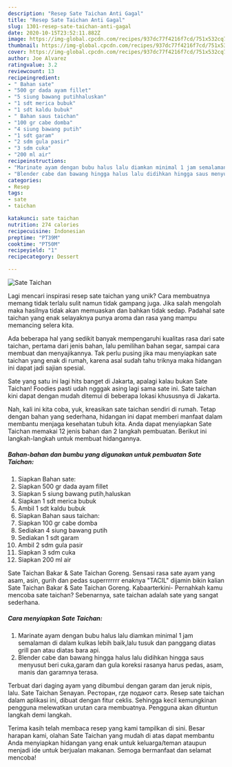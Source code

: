 ```yaml
---
description: "Resep Sate Taichan Anti Gagal"
title: "Resep Sate Taichan Anti Gagal"
slug: 1301-resep-sate-taichan-anti-gagal
date: 2020-10-15T23:52:11.882Z
image: https://img-global.cpcdn.com/recipes/937dc77f4216f7cd/751x532cq70/sate-taichan-foto-resep-utama.jpg
thumbnail: https://img-global.cpcdn.com/recipes/937dc77f4216f7cd/751x532cq70/sate-taichan-foto-resep-utama.jpg
cover: https://img-global.cpcdn.com/recipes/937dc77f4216f7cd/751x532cq70/sate-taichan-foto-resep-utama.jpg
author: Joe Alvarez
ratingvalue: 3.2
reviewcount: 13
recipeingredient:
- " Bahan sate"
- "500 gr dada ayam fillet"
- "5 siung bawang putihhaluskan"
- "1 sdt merica bubuk"
- "1 sdt kaldu bubuk"
- " Bahan saus taichan"
- "100 gr cabe domba"
- "4 siung bawang putih"
- "1 sdt garam"
- "2 sdm gula pasir"
- "3 sdm cuka"
- "200 ml air"
recipeinstructions:
- "Marinate ayam dengan bubu halus lalu diamkan minimal 1 jam semalaman di dalam kulkas lebih baik,lalu tusuk dan panggang diatas grill pan atau diatas bara api."
- "Blender cabe dan bawang hingga halus lalu didihkan hingga saus menyusut beri cuka,garam dan gula koreksi rasanya harus pedas, asam, manis dan garamnya terasa."
categories:
- Resep
tags:
- sate
- taichan

katakunci: sate taichan 
nutrition: 274 calories
recipecuisine: Indonesian
preptime: "PT39M"
cooktime: "PT50M"
recipeyield: "1"
recipecategory: Dessert

---
```



![Sate Taichan](https://img-global.cpcdn.com/recipes/937dc77f4216f7cd/751x532cq70/sate-taichan-foto-resep-utama.jpg)

Lagi mencari inspirasi resep sate taichan yang unik? Cara membuatnya memang tidak terlalu sulit namun tidak gampang juga. Jika salah mengolah maka hasilnya tidak akan memuaskan dan bahkan tidak sedap. Padahal sate taichan yang enak selayaknya punya aroma dan rasa yang mampu memancing selera kita.

Ada beberapa hal yang sedikit banyak mempengaruhi kualitas rasa dari sate taichan, pertama dari jenis bahan, lalu pemilihan bahan segar, sampai cara membuat dan menyajikannya. Tak perlu pusing jika mau menyiapkan sate taichan yang enak di rumah, karena asal sudah tahu triknya maka hidangan ini dapat jadi sajian spesial.

Sate yang satu ini lagi hits banget di Jakarta, apalagi kalau bukan Sate Taichan! Foodies pasti udah ngggak asing lagi sama sate ini. Sate taichan kini dapat dengan mudah ditemui di beberapa lokasi khususnya di Jakarta.


Nah, kali ini kita coba, yuk, kreasikan sate taichan sendiri di rumah. Tetap dengan bahan yang sederhana, hidangan ini dapat memberi manfaat dalam membantu menjaga kesehatan tubuh kita. Anda dapat menyiapkan Sate Taichan memakai 12 jenis bahan dan 2 langkah pembuatan. Berikut ini langkah-langkah untuk membuat hidangannya.

<!--inarticleads1-->

##### Bahan-bahan dan bumbu yang digunakan untuk pembuatan Sate Taichan:

1. Siapkan  Bahan sate:
1. Siapkan 500 gr dada ayam fillet
1. Siapkan 5 siung bawang putih,haluskan
1. Siapkan 1 sdt merica bubuk
1. Ambil 1 sdt kaldu bubuk
1. Siapkan  Bahan saus taichan:
1. Siapkan 100 gr cabe domba
1. Sediakan 4 siung bawang putih
1. Sediakan 1 sdt garam
1. Ambil 2 sdm gula pasir
1. Siapkan 3 sdm cuka
1. Siapkan 200 ml air


Sate Taichan Bakar &amp; Sate Taichan Goreng. Sensasi rasa sate ayam yang asam, asin, gurih dan pedas superrrrrrr enaknya &#34;TACIL&#34; dijamin bikin kalian Sate Taichan Bakar &amp; Sate Taichan Goreng. Kabaarterkini- Pernahkah kamu mencoba sate taichan? Sebenarnya, sate taichan adalah sate yang sangat sederhana. 

<!--inarticleads2-->

##### Cara menyiapkan Sate Taichan:

1. Marinate ayam dengan bubu halus lalu diamkan minimal 1 jam semalaman di dalam kulkas lebih baik,lalu tusuk dan panggang diatas grill pan atau diatas bara api.
1. Blender cabe dan bawang hingga halus lalu didihkan hingga saus menyusut beri cuka,garam dan gula koreksi rasanya harus pedas, asam, manis dan garamnya terasa.


Terbuat dari daging ayam yang dibumbui dengan garam dan jeruk nipis, lalu. Sate Taichan Senayan. Ресторан, где подают сатэ. Resep sate taichan dalam aplikasi ini, dibuat dengan fitur ceklis. Sehingga kecil kemungkinan pengguna melewatkan urutan cara membuatnya. Pengguna akan dituntun langkah demi langkah. 

Terima kasih telah membaca resep yang kami tampilkan di sini. Besar harapan kami, olahan Sate Taichan yang mudah di atas dapat membantu Anda menyiapkan hidangan yang enak untuk keluarga/teman ataupun menjadi ide untuk berjualan makanan. Semoga bermanfaat dan selamat mencoba!
